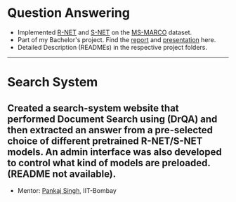 # Question Answering

- Implemented [R-NET](https://www.microsoft.com/en-us/research/wp-content/uploads/2017/05/r-net.pdf) and [S-NET](https://arxiv.org/pdf/1706.04815.pdf) on the [MS-MARCO](http://www.msmarco.org) dataset. 
- Part of my Bachelor's project. Find the [report](https://github.com/burglarhobbit/machine-reading-comprehension/blob/master/BTP_2_Report.pdf) and [presentation](https://github.com/burglarhobbit/machine-reading-comprehension/blob/master/BTP%20-%202%20Presentation.pdf) here.
- Detailed Description (READMEs) in the respective project folders.
---
# Search System

 Created a search-system website that performed Document Search using (DrQA) and then extracted an answer from a pre-selected choice of different pretrained R-NET/S-NET models. An admin interface was also developed to control what kind of models are preloaded. (README not available).
---

- Mentor: [Pankaj Singh](https://www.linkedin.com/in/pankaj-singh-b000894a/), IIT-Bombay
